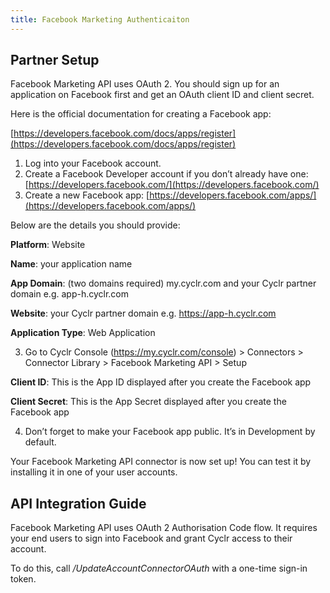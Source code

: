 ```yaml
---
title: Facebook Marketing Authenticaiton
---
```


Partner Setup
-------------

Facebook Marketing API uses OAuth 2. You should sign up for an application on Facebook first and get an OAuth client ID and client secret.

Here is the official documentation for creating a Facebook app:

[https://developers.facebook.com/docs/apps/register](https://developers.facebook.com/docs/apps/register)

1.  Log into your Facebook account.
2.  Create a Facebook Developer account if you don’t already have one: [https://developers.facebook.com/](https://developers.facebook.com/)
3.  Create a new Facebook app: [https://developers.facebook.com/apps/](https://developers.facebook.com/apps/)

Below are the details you should provide:

**Platform**: Website

**Name**: your application name

**App Domain**: (two domains required) my.cyclr.com and your Cyclr partner domain e.g. app-h.cyclr.com

**Website**: your Cyclr partner domain e.g. https://app-h.cyclr.com

**Application Type**: Web Application

3.  Go to Cyclr Console (https://my.cyclr.com/console) > Connectors > Connector Library > Facebook Marketing API > Setup

**Client ID**: This is the App ID displayed after you create the Facebook app

**Client Secret**: This is the App Secret displayed after you create the Facebook app

4.  Don’t forget to make your Facebook app public. It’s in Development by default.

Your Facebook Marketing API connector is now set up! You can test it by installing it in one of your user accounts.

API Integration Guide
---------------------

Facebook Marketing API uses OAuth 2 Authorisation Code flow. It requires your end users to sign into Facebook and grant Cyclr access to their account.

To do this, call _/UpdateAccountConnectorOAuth_ with a one-time sign-in token.
